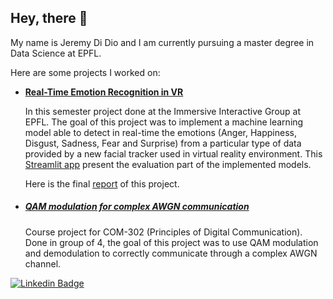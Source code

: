## Hey, there 👋 

My name is Jeremy Di Dio and I am currently pursuing a master degree in Data Science at EPFL.

Here are some projects I worked on:

- **[Real-Time Emotion Recognition in VR](https://github.com/dioday45/Emotion-recognition-evaluation-visualization)** 

  In this semester project done at the Immersive Interactive Group at EPFL. The goal of this project was to implement a machine learning model able to detect in real-time the emotions (Anger, Happiness, Disgust, Sadness, Fear and Surprise) from a particular type of data provided by a new facial tracker used in virtual reality environment. This [Streamlit app](https://share.streamlit.io/dioday45/emotion-recognition-evaluation-visualization/main) present the evaluation part of the implemented models.

  Here is the final [report](https://github.com/dioday45/Emotion-recognition-evaluation-visualization/blob/main/report_final.pdf) of this project.

- ##### [QAM modulation for complex AWGN communication](https://github.com/dioday45/PDC-2022) 

  Course project for COM-302 (Principles of Digital Communication). Done in group of 4, the goal of this project was to use QAM modulation and demodulation to correctly communicate through a complex AWGN channel.





[![Linkedin Badge](https://img.shields.io/badge/linkedin-%230077B5.svg?style=for-the-badge&logo=linkedin&logoColor=white)](https://www.linkedin.com/in/jeremy-di-dio-3002b920b/) 

